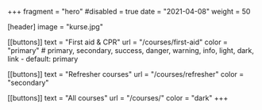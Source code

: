 +++
fragment = "hero"
#disabled = true
date = "2021-04-08"
weight = 50

[header]
  image = "kurse.jpg"

[[buttons]]
  text = "First aid & CPR"
  url = "/courses/first-aid"
  color = "primary" # primary, secondary, success, danger, warning, info, light, dark, link - default: primary

[[buttons]]
text = "Refresher courses"
url = "/courses/refresher"
color = "secondary"

[[buttons]]
  text = "All courses"
  url = "/courses/"
  color = "dark"
+++